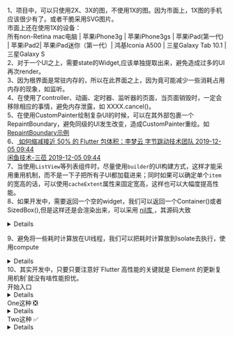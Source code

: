 1、项目中，可以只使用2X、3X的图，不使用1X的图。因为市面上，1X图的手机应该很少有了。或者干脆采用SVG图片。 <br/>
市面上还在使用1X的设备： <br/>
所有non-Retina mac电脑 |  苹果iPhone3g |  苹果iPhone3gs | 苹果iPad(第一代) | 苹果iPad2|  苹果iPad迷你（第一代）|  鸿基Iconia A500 |  三星Galaxy Tab 10.1 |  三星Galaxy S  <br/>
2、对于一个UI之上，需要state的Widget,应该单独提取出来，避免造成过多的UI再次render。<br/>
3、因为根界面是常驻内存的，所以在此界面之上，因为竟可能减少一些消耗占用内存的现象，如监听。<br/>
4、在使用了controller、动画、定时器、监听器的页面，当页面销毁时，一定会移除相应的事情，避免内存泄露，如 XXXX.cancel()。<br/>
5、在使用CustomPainter绘制复杂UI的时候，可以在其外部包裹一个RepaintBoundary，避免同级的UI发生改变，造成CustomPainter重绘。如 [ RepaintBoundary示例 ]( https://github.com/pheromone/Flutter_learn_demo/tree/master/%E6%80%A7%E8%83%BD%E4%BC%98%E5%8C%96/RepaintBoundary_demo )   <br/>
6、[ 如何缩减接近 50% 的 Flutter 包体积：李梦云 字节跳动技术团队 2019-12-05 09:44 ]( https://mp.weixin.qq.com/s/Ls3cDcqjlyOX80PXUO0wRw  )  <br/>
   [ 闲鱼技术-三莅 2019-12-05 09:44 ]( https://www.yuque.com/xytech/flutter/hnxs1g    )  <br/>
7、当使用`ListView`等列表组件时，尽量使用`builder`的UI构建方式，这样才能采用重用机制，而不是一下子把所有子UI都加载进来；同时如果可以确定单个`item`的宽高的话，可以使用`cacheExtent`属性来固定宽高，这样也可以大幅度提高性能。 <br/>
8、如果开发中，需要返回一个空的widget，我们可以返回一个Container()或者SizedBox(),但是这样还是会渲染出来，可以采用 [ nil库 ]( https://github.com/letsar/nil  )，其源码大致

<details>

```

import 'package:flutter/widgets.dart';
import 'package:flutter/foundation.dart';

/// A [Nil] instance, you can use in your layouts.
const nil = Nil();

/// A widget which is not in the layout and does nothing.
/// It is useful when you have to return a widget and can't return null.
class Nil extends Widget {
  /// Creates a [Nil] widget.
  const Nil({Key? key}) : super(key: key);

  @override
  Element createElement() => _NilElement(this);
}

class _NilElement extends Element {
  _NilElement(Nil widget) : super(widget);

  @override
  void mount(Element? parent, dynamic newSlot) {
    assert(parent is! MultiChildRenderObjectElement, """
        You are using Nil under a MultiChildRenderObjectElement.
        This suggests a possibility that the Nil is not needed or is being used improperly.
        Make sure it can't be replaced with an inline conditional or
        omission of the target widget from a list.
        """);

    super.mount(parent, newSlot);
  }

  @override
  bool get debugDoingBuild => false;

  @override
  void performRebuild() {}
}
```
这样既可以返回widget，又不会实际渲染出来了。

</details>

9、避免将一些耗时计算放在UI线程，我们可以把耗时计算放到Isolate去执行，使用compute

<details>
  
```

import 'package:flutter/foundation.dart';
import 'package:flutter/material.dart';

class Home extends StatefulWidget {
  const Home({Key? key}) : super(key: key);

  @override
  State<Home> createState() => _HomeState();
}

class _HomeState extends State<Home> {
  Future<dynamic> getData() {
    // https://www.youtube.com/watch?v=5AxWC49ZMzs&ab_channel=Flutter
    var data = compute(doSomeThing, '11111');
    return data;
  }

  static dynamic doSomeThing(String str) {
    // 耗时操作
    print(str); // 11111
    int result = int.parse(str) * 2;
    return result;
  }

  @override
  Widget build(BuildContext context) {
    return Scaffold(
      body: FutureBuilder(
        future: getData(),
        builder: (BuildContext context, AsyncSnapshot<dynamic> snapshot) {
          return Container(
            child: Text('${snapshot.data}'),
          );
        },
      ),
    );
  }
}

```

</details>
10、其实开发中，只要只要注意好`Flutter 高性能的关键就是 Element 的更新复用机制`就没有啥性能担忧。<br/>
开始入口 <br/>
<details>

```

import 'package:ceshi/one.dart';
import 'package:ceshi/two.dart';
import 'package:flutter/material.dart';

void main() {
  runApp(const MyApp());
}

class MyApp extends StatelessWidget {
  const MyApp({super.key});

  @override
  Widget build(BuildContext context) {
    return MaterialApp(
      title: 'Flutter Demo',
      theme: ThemeData(
        primarySwatch: Colors.blue,
      ),
      home:  Two(), // One()
    );
  }
}

```

</details>
One这种 ❎<br/>
<details>

```
import 'package:flutter/material.dart';

class One extends StatefulWidget {
  const One({Key? key}) : super(key: key);

  @override
  State<One> createState() => _OneState();
}

class _OneState extends State<One> {
  int _counter = 0;
  void _incrementCounter() {
    setState(() {
      _counter++;
    });
  }

  @override
  Widget build(BuildContext context) {
    return Scaffold(
      body: Center(
        child: Column(
          mainAxisAlignment: MainAxisAlignment.center,
          children: [
            InkWell(
              onTap: _incrementCounter,
              child: Text('点击我 $_counter'),
            ),
            Container(
              height: 200,
            ),
            ChildWidget(),
          ],
        ),
      ),
    );
  }
}

/// 1、输出会走
// class ChildWidget extends StatefulWidget {
//   const ChildWidget({Key? key}) : super(key: key);
//
//   @override
//   State<ChildWidget> createState() => _ChildWidgetState();
// }
//
// class _ChildWidgetState extends State<ChildWidget> {
//   @override
//   Widget build(BuildContext context) {
//     print('走了吗？？？');
//     return Text('........');
//   }
// }

/// 2、输出也会走
class ChildWidget extends StatelessWidget {
  const ChildWidget({Key? key}) : super(key: key);

  @override
  Widget build(BuildContext context) {
    print('走了吗？？？');
    return Text('。。。。。。');
  }
}

/// 优化方案： 可以把state 的_counter和点击组件Inkwell都拆出去，那么这个state的更改就只会更新他本身而已。
```

</details>
Two这种 ✅  <br/>
<details>

```

import 'package:flutter/material.dart';

class Two extends StatefulWidget {
  const Two({Key? key}) : super(key: key);

  @override
  State<Two> createState() => _TwoState();
}

class _TwoState extends State<Two> {
  @override
  Widget build(BuildContext context) {
    return Scaffold(
      body: Center(
        child: Column(
          mainAxisAlignment: MainAxisAlignment.center,
          children: [
            AddWidget(
              twoCallBack: (int count) {
                // print(count);
              },
            ),
            Container(
              height: 200,
            ),
            ChildWidget(),
          ],
        ),
      ),
    );
    ;
  }
}

/// 1、只在第一次初始化会走一次，之后不会走
class ChildWidget extends StatefulWidget {
  const ChildWidget({Key? key}) : super(key: key);

  @override
  State<ChildWidget> createState() => _ChildWidgetState();
}

class _ChildWidgetState extends State<ChildWidget> {
  @override
  Widget build(BuildContext context) {
    print('走了吗？？？');
    return Text('-------');
  }
}

/// 1、只在第一次初始化会走一次，之后不会走
// class ChildWidget extends StatelessWidget {
//   const ChildWidget({Key? key}) : super(key: key);
//
//   @override
//   Widget build(BuildContext context) {
//     print('走了吗？？？');
//     return Text('-------');
//   }
// }

/// 单独把state拆出来
class AddWidget extends StatefulWidget {
  final twoCallBack;
  const AddWidget({Key? key, required this.twoCallBack}) : super(key: key);

  @override
  State<AddWidget> createState() => _AddWidgetState();
}

class _AddWidgetState extends State<AddWidget> {
  int _counter = 0;
  void _incrementCounter() {
    setState(() {
      _counter++;
    });
    widget.twoCallBack(_counter);
  }

  @override
  Widget build(BuildContext context) {
    return InkWell(
      onTap: _incrementCounter,
      child: Text('点击我 $_counter'),
    );
  }
}
```

</details>
